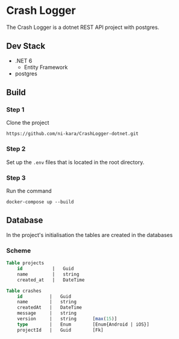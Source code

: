 # Crash Logger

The Crash Logger is a dotnet REST API project with postgres.

## Dev Stack

- .NET 6
  - Entity Framework
- postgres

## Build

### Step 1

Clone the project

```
https://github.com/ni-kara/CrashLogger-dotnet.git
```

### Step 2

Set up the `.env` files that is located in the root directory.

### Step 3

Run the command

```
docker-compose up --build
```

## Database

In the project's initialisation the tables are created in the databases

### Scheme

```SQL
Table projects
    id           |   Guid
    name         |   string
    created_at   |   DateTime
```

```SQL
Table crashes
    id          |   Guid
    name        |   string
    createdAt   |   DateTime
    message     |   string
    version     |   string      [max(15)]
    type        |   Enum        [Enum{Android | iOS}]
    projectId   |   Guid        [Fk]
```
